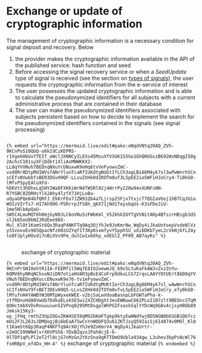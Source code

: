 # Exchange or update of cryptographic information

The management of cryptographic information is a necessary condition for signal deposit and recovery. Below 

1. the provider makes the cryptographic information available in the API of the published service: hash function and seed
2. Before accessing the signal recovery service or when a _SeedUpdate_ type of signal is received (see the section on [types of signals](../the-technical-guide/signals.md)), the user requests the cryptographic information from the e-service of interest
3. The user possesses the updated cryptographic information and is able to calculate the pseudonymized identifiers for all subjects with a current administrative process that are contained in their database
4. The user can make the pseudonymized identifiers associated with subjects persistent based on how to decide to implement the search for the pseudonymized identifiers contained in the signals (see signal processing)

<figure><img src="../.gitbook/assets/scambio materiale crittografico (1).png" alt=""><figcaption></figcaption></figure>

`{% embed url="https://mermaid.live/edit#pako:eNqdVNtq20AQ_ZVh-9KCnPoS10QUQ-o6kIdCiKEPRS-r1VgekHbUvYTEIf_eWclJXNNCyILEXs45MzuXfVSGK1S5Go1GhQ0UGszBG92WxNDqgI50g2AchcC101syXFjDdkt1XliAsMNWKKX2-LL8qYVVNuh7BEDnqNXuYcUNuxwK9eHq6tvVeFyowvZmC-vxd0Rr8DtpMdIWVsfANrYlunTcaRfIUKdtgNUGtIfLCh3agLBi66M4yk7sl3wPwWnrhSCnsCEfsNVwbbfsBER3DGvH9QF-LLvuZXHk0d2ROTm8uf3L5pEE2io5WFiHJoCry4-Ti0kG0-lMfvP5pyEAloXFd-hEKVtt3hDhxLq5HY2Wa0FXKKiWrN4TW5Rl02j4WrrPy220w94xXUNFsNN-R7YGBC8ZORHsYlk2Ahy4lzfX71HjLoBu-uQyaGPQe04bfQRFJ_EkKrFDx7JZW91Qb4a7Ljrsp2SFjx7tvjcT7QGIaVUoj1hB7CqJUioWOIzVZrTs7-HI7Ah90O-PSRrrpJfS8h_qKX71jNd1TeysbqUs-K3sFDeJiU-1me5NlbApQaU-SW5C4LmuMQT6h0mjGyN9JLC6oVNu5zFWbKml_V52khkIUYTgVVNitARp4BTszrHBigb3dSslJk65oU8kNZJRdEee98X-Mul_KlOt1KamSt6Qx3RaqP4NKFTq9Aq3OjYhJe9JoKmrNw_WqDy4iJkaUntoepVvdeNlVzyS5voxvEv985QpacNfzO0zUZYqf1T3Kp8sxmfyvY5pph5U_uXibDKbTyeL2cVkNj6fLZ4yte8FJplyHOvdi7nBiXVv9Fm_dulCw1x6Xhp_xdEGlZ_PF09_AB7ayKs" %}`

<figure><img src="../.gitbook/assets/scambio materiale crittografico.png" alt=""><figcaption><p>exchange of cryptographic material</p></figcaption></figure>

`{% embed url="https://mermaid.live/edit#pako:eNqdVNtq20AQ_ZVh-9KCnPrSNI0ohtR1IA-FEEMfil5Wq7E8IO2oewmJQ_69s5LtuKaFkAWJvZxzZnYu-6QMV6hyNRqNChsoNJiDN7otiaHVAR3pBsE4CoFrp9dkuLCG7ZrqvLAAYYOtUErt8bD8qYVVNuh7BEDnqNXuccENuxwK9e76-tv1eFyowvZmC-vxd0Rr8DtpMdIWVsfANrYlunTcaRfIUKdtgMUKtIerCh3agLBg66M4yk7sl_wAwWnrhSCnsCIfsNVwY9fsBET3DEvH9Q5-LLvsZXHk0d2TOTm8vfvL5pEE2io5WFiHJoCry_eTy0kG0-lMfufnH4YAWBYW36MTpWyxekWEE-v2bjSaLwVdoaBasnpLbFGWTaPha-k-ztfRDnvHdA0VwUb7DdkaELxk5ESwi2XZCHDgXt3evEWNuwC66ZPLoI1B7zlt9BEUncSTqMQOHctmbXVDvRnuuuiwn5IVPnq0295MtDsgplWhPGIFsaskSqlYYDcWq9G8v4cjsyH0Qb89Jmksk15Ky3-op_jFHq_rmthZ3UpZ8GvZKW4SE59qM92bKmFTgkp9ktyEwHNdYwj0D5NGN0b6SGB1Q6fczmOs2FJL263sJDMQogjBi6bEaA7SwCnYnWODFQ3u61ZKTJxyQ59IaiSj6I4874v9MOl_KlOt1KamSt6Qp3RaqP4NKFTq9ArXOjYhJe9ZoKmrV4_WqDy4iJkaUrtr-v2mOCS99WN4lvrXKVPShb-YDxBZqvxJPah8cjE-k-9lTDP1qPLPl2eT2fl0cjG7nMzGn2YXz5na9gKTTDmO9Ubla934gw_L3uhev3bpPsNcWl76fsHRBpV_ef4Dx_HH-A" %}` exchange of cryptographic material `{% endembed %}`